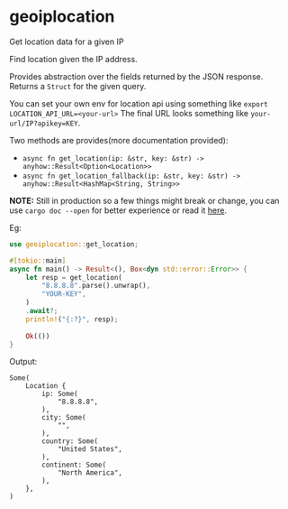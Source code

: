 # geoiplocation
Get location data for a given IP

Find location given the IP address.

Provides abstraction over the fields returned by the JSON response. Returns a `Struct` for the
given query.

You can set your own env for location api using something like `export LOCATION_API_URL=<your-url>`
The final URL looks something like `your-url/IP?apikey=KEY`.

Two methods are provides(more documentation provided):

- `async fn get_location(ip: &str, key: &str) -> anyhow::Result<Option<Location>>`
- `async fn get_location_fallback(ip: &str, key: &str) -> anyhow::Result<HashMap<String, String>>`

**NOTE:** Still in production so a few things might break or change, you can use `cargo doc --open` for better
experience or read it [here]().

Eg:

```rust
use geoiplocation::get_location;

#[tokio::main]
async fn main() -> Result<(), Box<dyn std::error::Error>> {
    let resp = get_location(
        "8.8.8.8".parse().unwrap(),
        "YOUR-KEY",
    )
    .await?;
    println!("{:?}", resp);
    
    Ok(())
}
```

Output:

```
Some(
    Location {
        ip: Some(
            "8.8.8.8",
        ),
        city: Some(
            "",
        ),
        country: Some(
            "United States",
        ),
        continent: Some(
            "North America",
        ),
    },
)

```
